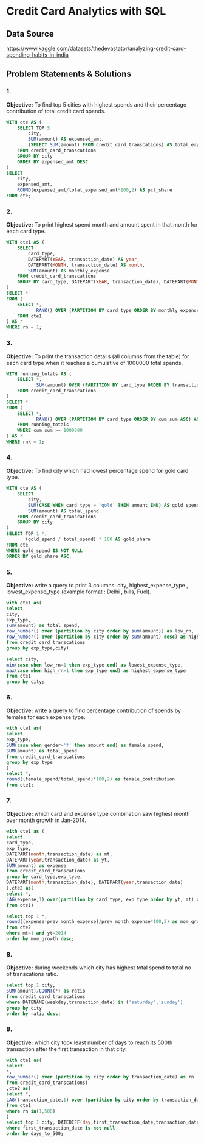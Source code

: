 # Credit Card Analytics with SQL

## Data Source
https://www.kaggle.com/datasets/thedevastator/analyzing-credit-card-spending-habits-in-india

## Problem Statements & Solutions

### 1. 
**Objective:** To find top 5 cities with highest spends and their percentage contribution of total credit card spends.  

```sql
WITH cte AS (
    SELECT TOP 5 
        city, 
        SUM(amount) AS expensed_amt, 
        (SELECT SUM(amount) FROM credit_card_transcations) AS total_expensed_amt
    FROM credit_card_transcations
    GROUP BY city
    ORDER BY expensed_amt DESC
)
SELECT 
    city,
    expensed_amt,
    ROUND(expensed_amt/total_expensed_amt*100,2) AS pct_share
FROM cte;
```
### 2. 
**Objective:** To print highest spend month and amount spent in that month for each card type.

```sql
WITH cte1 AS (
    SELECT 
        card_type,
        DATEPART(YEAR, transaction_date) AS year,
        DATEPART(MONTH, transaction_date) AS month,
        SUM(amount) AS monthly_expense
    FROM credit_card_transcations
    GROUP BY card_type, DATEPART(YEAR, transaction_date), DATEPART(MONTH, transaction_date)
)
SELECT * 
FROM (
    SELECT *,
           RANK() OVER (PARTITION BY card_type ORDER BY monthly_expense DESC) AS rn
    FROM cte1
) AS r
WHERE rn = 1;
```

### 3.
**Objective:** To print the transaction details (all columns from the table) for each card type when it reaches a cumulative of 1000000 total spends.

```sql
WITH running_totals AS (
    SELECT *,
           SUM(amount) OVER (PARTITION BY card_type ORDER BY transaction_date, transaction_id) AS cum_sum
    FROM credit_card_transcations
)
SELECT * 
FROM (
    SELECT *,
           RANK() OVER (PARTITION BY card_type ORDER BY cum_sum ASC) AS rnk
    FROM running_totals
    WHERE cum_sum >= 1000000
) AS r
WHERE rnk = 1;
```

### 4.
**Objective:** To find city which had lowest percentage spend for gold card type.

```sql
WITH cte AS (
    SELECT 
        city,
        SUM(CASE WHEN card_type = 'gold' THEN amount END) AS gold_spend,
        SUM(amount) AS total_spend
    FROM credit_card_transcations
    GROUP BY city
)
SELECT TOP 1 *,
       (gold_spend / total_spend) * 100 AS gold_share
FROM cte
WHERE gold_spend IS NOT NULL
ORDER BY gold_share ASC;
```
### 5.
**Objective:** write a query to print 3 columns:  city, highest_expense_type , lowest_expense_type (example format : Delhi , bills, Fuel).

```sql
with cte1 as(
select 
city,
exp_type,
sum(amount) as total_spend,
row_number() over (partition by city order by sum(amount)) as low_rn,
row_number() over (partition by city order by sum(amount) desc) as high_rn
from credit_card_transcations
group by exp_type,city)

select city,
min(case when low_rn=1 then exp_type end) as lowest_expense_type,
max(case when high_rn=1 then exp_type end) as highest_expense_type
from cte1
group by city;
```
### 6.
**Objective:** write a query to find percentage contribution of spends by females for each expense type.

```sql
with cte1 as(
select 
exp_type,
SUM(case when gender='f' then amount end) as female_spend,
SUM(amount) as total_spend
from credit_card_transcations
group by exp_type
)
select *,
round((female_spend/total_spend)*100,2) as female_contribution
from cte1;
```
### 7.
**Objective:** which card and expense type combination saw highest month over month growth in Jan-2014.

```sql
with cte1 as (
select 
card_type,
exp_type,
DATEPART(month,transaction_date) as mt,
DATEPART(year,transaction_date) as yt,
SUM(amount) as expense
from credit_card_transcations
group by card_type,exp_type,
DATEPART(month,transaction_date), DATEPART(year,transaction_date)
),cte2 as(
select *,
LAG(expense,1) over(partition by card_type, exp_type order by yt, mt) as prev_month_expense
from cte1)

select top 1 *,
round((expense-prev_month_expense)/prev_month_expense*100,2) as mom_growth
from cte2
where mt=1 and yt=2014
order by mom_growth desc;
```

### 8. 
**Objective:** during weekends which city has highest total spend to total no of transcations ratio.

```sql 
select top 1 city,
SUM(amount)/COUNT(*) as ratio
from credit_card_transcations
where DATENAME(weekday,transaction_date) in ('saturday','sunday')
group by city
order by ratio desc;
```
### 9. 
**Objective:** which city took least number of days to reach its 500th transaction after the first transaction in that city.

```sql
with cte1 as(
select 
*,
row_number() over (partition by city order by transaction_date) as rn
from credit_card_transcations) 
,cte2 as(
select *,
LAG(transaction_date,1) over (partition by city order by transaction_date) as first_transaction_date
from cte1 
where rn in(1,500)
)
select top 1 city, DATEDIFF(day,first_transaction_date,transaction_date) as days_to_500 from cte2
where first_transaction_date is not null
order by days_to_500;
```

